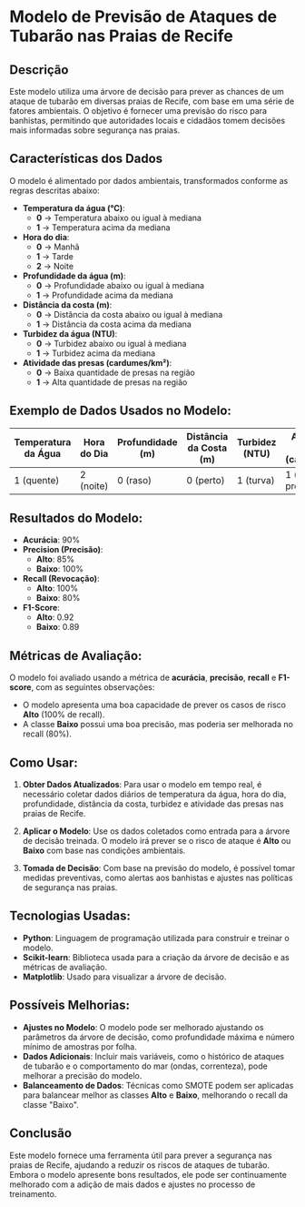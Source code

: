 # Modelo de Previsão de Ataques de Tubarão nas Praias de Recife

## Descrição
Este modelo utiliza uma árvore de decisão para prever as chances de um ataque de tubarão em diversas praias de Recife, com base em uma série de fatores ambientais. O objetivo é fornecer uma previsão do risco para banhistas, permitindo que autoridades locais e cidadãos tomem decisões mais informadas sobre segurança nas praias.

## Características dos Dados
O modelo é alimentado por dados ambientais, transformados conforme as regras descritas abaixo:

- **Temperatura da água (°C)**:
  - **0** → Temperatura abaixo ou igual à mediana
  - **1** → Temperatura acima da mediana
- **Hora do dia**:
  - **0** → Manhã
  - **1** → Tarde
  - **2** → Noite
- **Profundidade da água (m)**:
  - **0** → Profundidade abaixo ou igual à mediana
  - **1** → Profundidade acima da mediana
- **Distância da costa (m)**:
  - **0** → Distância da costa abaixo ou igual à mediana
  - **1** → Distância da costa acima da mediana
- **Turbidez da água (NTU)**:
  - **0** → Turbidez abaixo ou igual à mediana
  - **1** → Turbidez acima da mediana
- **Atividade das presas (cardumes/km²)**:
  - **0** → Baixa quantidade de presas na região
  - **1** → Alta quantidade de presas na região

## Exemplo de Dados Usados no Modelo:
| Temperatura da Água | Hora do Dia | Profundidade (m) | Distância da Costa (m) | Turbidez (NTU) | Atividade das Presas (cardumes/km²) | Risco |
|---------------------|-------------|-------------------|------------------------|----------------|-------------------------------------|-------|
| 1 (quente)          | 2 (noite)   | 0 (raso)          | 0 (perto)              | 1 (turva)      | 1 (muitas presas)    | ALTO  |

## Resultados do Modelo:
- **Acurácia**: 90%
- **Precision (Precisão)**:
  - **Alto**: 85%
  - **Baixo**: 100%
- **Recall (Revocação)**:
  - **Alto**: 100%
  - **Baixo**: 80%
- **F1-Score**:
  - **Alto**: 0.92
  - **Baixo**: 0.89

## Métricas de Avaliação:
O modelo foi avaliado usando a métrica de **acurácia**, **precisão**, **recall** e **F1-score**, com as seguintes observações:

- O modelo apresenta uma boa capacidade de prever os casos de risco **Alto** (100% de recall).
- A classe **Baixo** possui uma boa precisão, mas poderia ser melhorada no recall (80%).

## Como Usar:
1. **Obter Dados Atualizados**: Para usar o modelo em tempo real, é necessário coletar dados diários de temperatura da água, hora do dia, profundidade, distância da costa, turbidez e atividade das presas nas praias de Recife.
   
2. **Aplicar o Modelo**: Use os dados coletados como entrada para a árvore de decisão treinada. O modelo irá prever se o risco de ataque é **Alto** ou **Baixo** com base nas condições ambientais.

3. **Tomada de Decisão**: Com base na previsão do modelo, é possível tomar medidas preventivas, como alertas aos banhistas e ajustes nas políticas de segurança nas praias.

## Tecnologias Usadas:
- **Python**: Linguagem de programação utilizada para construir e treinar o modelo.
- **Scikit-learn**: Biblioteca usada para a criação da árvore de decisão e as métricas de avaliação.
- **Matplotlib**: Usado para visualizar a árvore de decisão.

## Possíveis Melhorias:
- **Ajustes no Modelo**: O modelo pode ser melhorado ajustando os parâmetros da árvore de decisão, como profundidade máxima e número mínimo de amostras por folha.
- **Dados Adicionais**: Incluir mais variáveis, como o histórico de ataques de tubarão e o comportamento do mar (ondas, correnteza), pode melhorar a precisão do modelo.
- **Balanceamento de Dados**: Técnicas como SMOTE podem ser aplicadas para balancear melhor as classes **Alto** e **Baixo**, melhorando o recall da classe "Baixo".

## Conclusão
Este modelo fornece uma ferramenta útil para prever a segurança nas praias de Recife, ajudando a reduzir os riscos de ataques de tubarão. Embora o modelo apresente bons resultados, ele pode ser continuamente melhorado com a adição de mais dados e ajustes no processo de treinamento.
